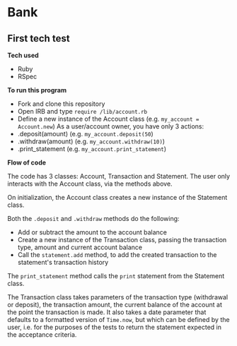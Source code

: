 # Bank
## First tech test

**Tech used**
* Ruby
* RSpec

**To run this program**
* Fork and clone this repository
* Open IRB and type `require /lib/account.rb`
* Define a new instance of the Account class (e.g. `my_account = Account.new`)
As a user/account owner, you have only 3 actions:
* .deposit(amount) (e.g. `my_account.deposit(50`)
* .withdraw(amount) (e.g. `my_account.withdraw(10)`)
* .print_statement (e.g. `my_account.print_statement`)

**Flow of code**

The code has 3 classes: Account, Transaction and Statement.
The user only interacts with the Account class, via the methods above.

On initialization, the Account class creates a new instance of the Statement class.

Both the `.deposit` and `.withdraw` methods do the following:
* Add or subtract the amount to the account balance
* Create a new instance of the Transaction class, passing the transaction type, amount and current account balance
* Call the `statement.add` method, to add the created transaction to the statement's transaction history

The `print_statement` method calls the `print` statement from the Statement class.


The Transaction class takes parameters of the transaction type (withdrawal or deposit), the transaction amount, the current balance of the account at the point the transaction is made. It also takes a date parameter that defaults to a formatted version of `Time.now`, but which can be defined by the user, i.e. for the purposes of the tests to return the statement expected in the acceptance criteria.
